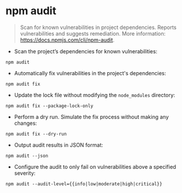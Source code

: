 # npm audit

> Scan for known vulnerabilities in project dependencies.
> Reports vulnerabilities and suggests remediation.
> More information: <https://docs.npmjs.com/cli/npm-audit>.

- Scan the project’s dependencies for known vulnerabilities:

`npm audit`

- Automatically fix vulnerabilities in the project's dependencies:

`npm audit fix`

- Update the lock file without modifying the `node_modules` directory:

`npm audit fix --package-lock-only`

- Perform a dry run. Simulate the fix process without making any changes:

`npm audit fix --dry-run`

- Output audit results in JSON format:

`npm audit --json`

- Configure the audit to only fail on vulnerabilities above a specified severity:

`npm audit --audit-level={{info|low|moderate|high|critical}}`
